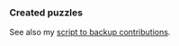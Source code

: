 ### Created puzzles

See also my [script to backup contributions](https://github.com/blegloannec/cg-gm-scripts).
